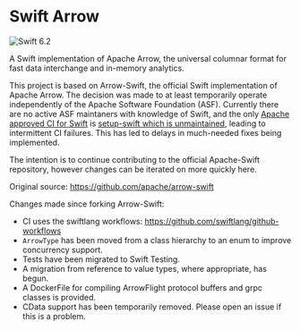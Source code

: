 # Swift Arrow

![Swift 6.2](https://img.shields.io/badge/Swift-6.2-orange?style=for-the-badge&logo=swift&logoColor=white)

A Swift implementation of Apache Arrow, the universal columnar format for fast data interchange and in-memory analytics.

This project is based on Arrow-Swift, the official Swift implementation of Apache Arrow. The decision was made to at least temporarily operate independently of the Apache Software Foundation (ASF). Currently there are no active ASF maintaners with knowledge of Swift, and the only [Apache approved CI for Swift](https://github.com/apache/infrastructure-actions/blob/main/approved_patterns.yml) is [setup-swift which is unmaintained](https://github.com/swift-actions/setup-swift/issues), leading to intermittent CI failures. This has led to delays in much-needed fixes being implemented.

The intention is to continue contributing to the official Apache-Swift repository, however changes can be iterated on more quickly here.

Original source: https://github.com/apache/arrow-swift

Changes made since forking Arrow-Swift:
* CI uses the swiftlang workflows: https://github.com/swiftlang/github-workflows
* `ArrowType` has been moved from a class hierarchy to an enum to improve concurrency support.
* Tests have been migrated to Swift Testing.
* A migration from reference to value types, where appropriate, has begun.
* A DockerFile for compiling ArrowFlight protocol buffers and grpc classes is provided.
* CData support has been temporarily removed. Please open an issue if this is a problem.
